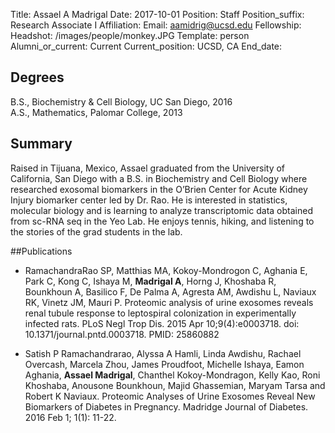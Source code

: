 Title: Assael A Madrigal
Date: 2017-10-01
Position: Staff
Position_suffix: Research Associate I
Affiliation:
Email: aamidrig@ucsd.edu
Fellowship:
Headshot: /images/people/monkey.JPG
Template: person
Alumni_or_current: Current
Current_position: UCSD, CA
End_date: 
<!-- Status: draft -->

## Degrees
B.S., Biochemistry & Cell Biology, UC San Diego, 2016<br>
A.S., Mathematics, Palomar College, 2013 <br>

## Summary
Raised in Tijuana, Mexico, Assael graduated from the University of California, San Diego with a B.S. in Biochemistry and Cell Biology where researched exosomal biomarkers in the O’Brien Center for Acute Kidney Injury biomarker center led by Dr. Rao. He is interested in statistics, molecular biology and is learning to analyze transcriptomic data obtained from sc-RNA seq in the Yeo Lab.He enjoys tennis, hiking, and listening to the stories of the grad students in the lab.

##Publications
* RamachandraRao SP, Matthias MA, Kokoy-Mondrogon C, Aghania E, Park C, Kong C, Ishaya M, **Madrigal A**, Horng J, Khoshaba R, Bounkhoun A, Basilico F, De Palma A, Agresta AM, Awdishu L, Naviaux RK, Vinetz JM, Mauri P. Proteomic analysis of urine exosomes reveals renal tubule response to leptospiral colonization in experimentally infected rats.PLoS Negl Trop Dis. 2015 Apr 10;9(4):e0003718. doi: 10.1371/journal.pntd.0003718. PMID: 25860882
* Satish P Ramachandrarao, Alyssa A Hamli, Linda Awdishu, Rachael Overcash, Marcela Zhou, James Proudfoot, Michelle Ishaya, Eamon Aghania, **Assael Madrigal**, Chanthel Kokoy-Mondragon, Kelly Kao, Roni Khoshaba, Anousone Bounkhoun, Majid Ghassemian, Maryam Tarsa and Robert K Naviaux. Proteomic Analyses of Urine Exosomes Reveal New Biomarkers of Diabetes in Pregnancy.Madridge Journal of Diabetes. 2016 Feb 1; 1(1): 11-22.